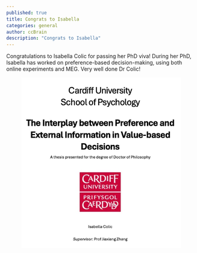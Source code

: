 ```yaml
---
published: true
title: Congrats to Isabella
categories: general
author: ccBrain
description: "Congrats to Isabella"
---
```


Congratulations to Isabella Colic for passing her PhD viva! During her PhD, Isabella has worked on preference-based decision-making, using both online experiments and MEG. Very well done Dr Colic!

<figure  class="half">
    <a href="/images/photo/isabella_thesis.jpg"><img src="/images/photo/isabella_thesis.jpg" alt=""></a>
</figure>